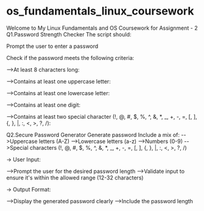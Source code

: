 # os_fundamentals_linux_coursework
Welcome to My Linux Fundamentals and OS Coursework for Assignment - 2
Q1.Password Strength Checker The script should:

Prompt the user to enter a password

Check if the password meets the following criteria:

-->At least 8 characters long: 

-->Contains at least one uppercase letter: 

-->Contains at least one lowercase letter: 

-->Contains at least one digit: 

-->Contains at least two special character (!, @, #, $, %, ^, &, *, _, +, -, =, [, ], {, }, |, :, <, >, ?, /): 

Q2.Secure Password Generator
Generate password
Include a mix of:
-->Uppercase letters (A-Z)
-->Lowercase letters (a-z)
-->Numbers (0-9)
-->Special characters (!, @, #, $, %, ^, &, *, _, +, -, =, [, ], {, }, |, :, <, >, ?, /)


-> User Input:

-->Prompt the user for the desired password length
-->Validate input to ensure it's within the allowed range (12-32 characters)


-> Output Format:

-->Display the generated password clearly
-->Include the password length
